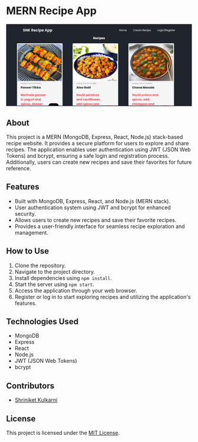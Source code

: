 # MERN Recipe App

![Recipe App Screenshot](public/recipe-app.png)

## About
This project is a MERN (MongoDB, Express, React, Node.js) stack-based recipe website. It provides a secure platform for users to explore and share recipes. The application enables user authentication using JWT (JSON Web Tokens) and bcrypt, ensuring a safe login and registration process. Additionally, users can create new recipes and save their favorites for future reference.

## Features
- Built with MongoDB, Express, React, and Node.js (MERN stack).
- User authentication system using JWT and bcrypt for enhanced security.
- Allows users to create new recipes and save their favorite recipes.
- Provides a user-friendly interface for seamless recipe exploration and management.

## How to Use
1. Clone the repository.
2. Navigate to the project directory.
3. Install dependencies using `npm install`.
4. Start the server using `npm start`.
5. Access the application through your web browser.
6. Register or log in to start exploring recipes and utilizing the application's features.

## Technologies Used
- MongoDB
- Express
- React
- Node.js
- JWT (JSON Web Tokens)
- bcrypt

## Contributors
- [Shriniket Kulkarni](https://github.com/Shriniket007)


## License
This project is licensed under the [MIT License](LICENSE).

